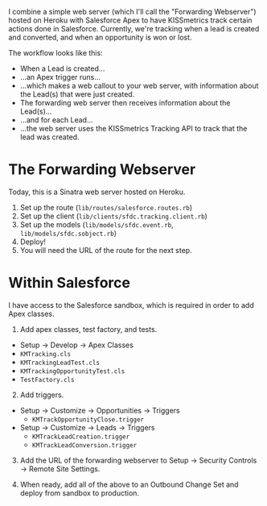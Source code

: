 I combine a simple web server (which I'll call the "Forwarding Webserver") hosted on Heroku with Salesforce Apex to have KISSmetrics track certain actions done in Salesforce. Currently, we're tracking when a lead is created and converted, and when an opportunity is won or lost.

The workflow looks like this:

* When a Lead is created...
* ...an Apex trigger runs...
* ...which makes a web callout to your web server, with information about the Lead(s) that were just created.
* The forwarding web server then receives information about the Lead(s)...
* ...and for each Lead...
* ...the web server uses the KISSmetrics Tracking API to track that the lead was created.

# The Forwarding Webserver

Today, this is a Sinatra web server hosted on Heroku.

1. Set up the route (`lib/routes/salesforce.routes.rb`)
2. Set up the client (`lib/clients/sfdc.tracking.client.rb`)
3. Set up the models (`lib/models/sfdc.event.rb`, `lib/models/sfdc.sobject.rb`)
4. Deploy!
5. You will need the URL of the route for the next step. 

# Within Salesforce

I have access to the Salesforce sandbox, which is required in order to add Apex classes.

1. Add apex classes, test factory, and tests.
  * Setup -> Develop -> Apex Classes
  * `KMTracking.cls`
  * `KMTrackingLeadTest.cls`
  * `KMTrackingOpportunityTest.cls`
  * `TestFactory.cls`

2. Add triggers.
  * Setup -> Customize -> Opportunities -> Triggers
    * `KMTrackOpportunityClose.trigger`
  * Setup -> Customize -> Leads -> Triggers
    * `KMTrackLeadCreation.trigger`
	* `KMTrackLeadConversion.trigger`

3. Add the URL of the forwarding webserver to Setup -> Security Controls -> Remote Site Settings.

4. When ready, add all of the above to an Outbound Change Set and deploy from sandbox to production.